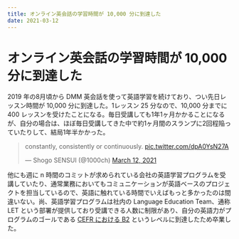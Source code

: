 ```yaml
---
title: オンライン英会話の学習時間が 10,000 分に到達した
date: 2021-03-12
---
```


# オンライン英会話の学習時間が 10,000 分に到達した

2019 年の8月頃から DMM 英会話を使って英語学習を続けており、つい先日レッスン時間が 10,000 分に到達した。1レッスン 25 分なので、10,000 分までに 400 レッスンを受けたことになる。毎日受講しても1年1ヶ月かかることになるが、自分の場合は、ほぼ毎日受講してきた中で約1ヶ月間のスランプに2回程陥っていたりして、結局1年半かかった。

<blockquote class="twitter-tweet"><p lang="en" dir="ltr">constantly, consistently or continuously. <a href="https://t.co/dpA0YsN27A">pic.twitter.com/dpA0YsN27A</a></p>&mdash; Shogo SENSUI (@1000ch) <a href="https://twitter.com/1000ch/status/1370224370388365317?ref_src=twsrc%5Etfw">March 12, 2021</a></blockquote>

他にも週に n 時間のコミットが求められている会社の英語学習プログラムを受講していたり、通常業務においてもコミュニケーションが英語ベースのプロジェクトを担当しているので、英語に触れている時間でいえばもっと多かったのは間違いない。尚、英語学習プログラムは社内の Language Education Team、通称 LET という部署が提供しており受講できる人数に制限があり、自分の英語力がプログラムのゴールである [CEFR における B2](https://www.mext.go.jp/b_menu/houdou/30/03/__icsFiles/afieldfile/2019/01/15/1402610_1.pdf) というレベルに到達したため卒業した。
